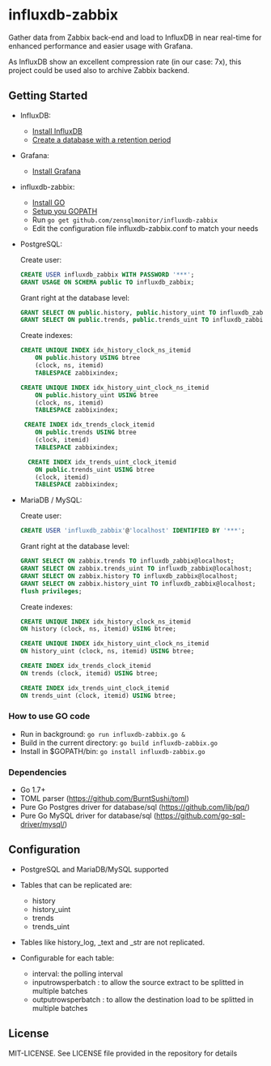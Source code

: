 # influxdb-zabbix
Gather data from Zabbix back-end and load to InfluxDB in near real-time for enhanced performance and easier usage with Grafana.

As InfluxDB show an excellent compression rate (in our case: 7x), this project could be used also to archive Zabbix backend.

## Getting Started

- InfluxDB: 
	- [Install InfluxDB](https://docs.influxdata.com/influxdb/v1.1/introduction/installation/)
	- [Create a database with a retention period ](https://docs.influxdata.com/influxdb/v1.1/introduction/getting_started/) <br />
- Grafana:
	- [Install Grafana](http://docs.grafana.org/installation/)
- influxdb-zabbix:
	- [Install GO](https://golang.org/doc/install)
	- [Setup you GOPATH](https://golang.org/doc/code.html#GOPATH)
	- Run ``` go get github.com/zensqlmonitor/influxdb-zabbix ```
	- Edit the configuration file influxdb-zabbix.conf to match your needs  <br />	
- PostgreSQL:

	Create user:
	```SQL 
	CREATE USER influxdb_zabbix WITH PASSWORD '***';
	GRANT USAGE ON SCHEMA public TO influxdb_zabbix;
	```
	Grant right at the database level:
	```SQL 
	GRANT SELECT ON public.history, public.history_uint TO influxdb_zabbix;
	GRANT SELECT ON public.trends, public.trends_uint TO influxdb_zabbix;
	```

	Create indexes:
	```SQL 
	CREATE UNIQUE INDEX idx_history_clock_ns_itemid
	    ON public.history USING btree
	    (clock, ns, itemid)
	    TABLESPACE zabbixindex;

	CREATE UNIQUE INDEX idx_history_uint_clock_ns_itemid
	    ON public.history_uint USING btree
	    (clock, ns, itemid)
	    TABLESPACE zabbixindex;

	 CREATE INDEX idx_trends_clock_itemid
	    ON public.trends USING btree
	    (clock, itemid)
	    TABLESPACE zabbixindex;

	  CREATE INDEX idx_trends_uint_clock_itemid
	    ON public.trends_uint USING btree
	    (clock, itemid)
	    TABLESPACE zabbixindex;
	```
	
- MariaDB / MySQL:

	Create user:
	```SQL 
	CREATE USER 'influxdb_zabbix'@'localhost' IDENTIFIED BY '***';
	```
	
	Grant right at the database level:
	```SQL 
	GRANT SELECT ON zabbix.trends TO influxdb_zabbix@localhost;
	GRANT SELECT ON zabbix.trends_uint TO influxdb_zabbix@localhost;
	GRANT SELECT ON zabbix.history TO influxdb_zabbix@localhost;
	GRANT SELECT ON zabbix.history_uint TO influxdb_zabbix@localhost;
 	flush privileges;
	```
	
	Create indexes:
	```SQL 
	CREATE UNIQUE INDEX idx_history_clock_ns_itemid
	ON history (clock, ns, itemid) USING btree;

	CREATE UNIQUE INDEX idx_history_uint_clock_ns_itemid
	ON history_uint (clock, ns, itemid) USING btree;

	CREATE INDEX idx_trends_clock_itemid
	ON trends (clock, itemid) USING btree;

	CREATE INDEX idx_trends_uint_clock_itemid
	ON trends_uint (clock, itemid) USING btree;
	```

### How to use GO code

- Run in background: ``` go run influxdb-zabbix.go & ```
- Build in the current directory: ``` go build influxdb-zabbix.go ```
- Install in $GOPATH/bin: ``` go install influxdb-zabbix.go ```

### Dependencies
- Go 1.7+
- TOML parser (https://github.com/BurntSushi/toml)
- Pure Go Postgres driver for database/sql (https://github.com/lib/pq/)
- Pure Go MySQL driver for database/sql (https://github.com/go-sql-driver/mysql/)

## Configuration

- PostgreSQL and MariaDB/MySQL supported

- Tables that can be replicated are:
  - history
  - history_uint
  - trends
  - trends_uint
- Tables like history_log, _text and _str are not replicated.

- Configurable for each table:
  - interval: the polling interval
  - inputrowsperbatch : to allow the source extract to be splitted in multiple batches
  - outputrowsperbatch : to allow the destination load to be splitted in multiple batches
  
## License

MIT-LICENSE. See LICENSE file provided in the repository for details
